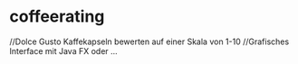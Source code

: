 # coffeerating

//Dolce Gusto Kaffekapseln bewerten auf einer Skala von 1-10
//Grafisches Interface mit Java FX oder ...